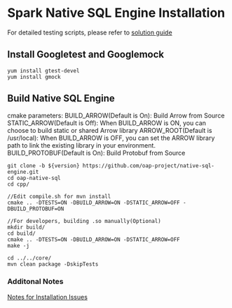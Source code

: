 # Spark Native SQL Engine Installation

For detailed testing scripts, please refer to [solution guide](https://github.com/Intel-bigdata/Solution_navigator/tree/master/nativesql)

## Install Googletest and Googlemock

``` shell
yum install gtest-devel
yum install gmock
```

## Build Native SQL Engine

cmake parameters:
BUILD_ARROW(Default is On): Build Arrow from Source
STATIC_ARROW(Default is Off): When BUILD_ARROW is ON, you can choose to build static or shared Arrow library
ARROW_ROOT(Default is /usr/local): When BUILD_ARROW is OFF, you can set the ARROW library path to link the existing library in your environment.
BUILD_PROTOBUF(Default is On): Build Protobuf from Source

``` shell
git clone -b ${version} https://github.com/oap-project/native-sql-engine.git
cd oap-native-sql
cd cpp/

//Edit compile.sh for mvn install
cmake .. -DTESTS=ON -DBUILD_ARROW=ON -DSTATIC_ARROW=OFF -DBUILD_PROTOBUF=ON

//For developers, building .so manually(Optional)
mkdir build/
cd build/
cmake .. -DTESTS=ON -DBUILD_ARROW=ON -DSTATIC_ARROW=OFF
make -j
```

``` shell
cd ../../core/
mvn clean package -DskipTests
```

### Additonal Notes
[Notes for Installation Issues](./InstallationNotes.md)
